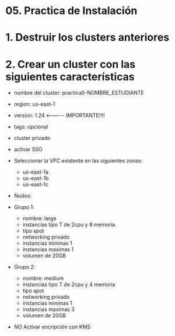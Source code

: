 # 05. Practica de Instalación <!-- omit in toc -->

# 1. Destruir los clusters anteriores
# 2. Crear un cluster con las siguientes características
- nombre del cluster: practica5-NOMBRE_ESTUDIANTE
- region: us-east-1
- version: 1.24 <----- IMPORTANTE!!!!
- tags: opcional
- cluster privado
- activar SSO
- Seleccionar la VPC existente en las siguientes zonas:
  - us-east-1a
  - us-east-1b
  - us-east-1c
- Nodos:
- Grupo 1:
  - nombre: large
  - instancias tipo T de 2cpu y 8 memoria
  - tipo spot
  - networking privado
  - instancias minimas 1
  - instancias maximas 1
  - volumen de 20GB
- Grupo 2:
  - nombre: medium
  - instancias tipo T de 2cpu y 4 memoria
  - tipo spot
  - networking privado
  - instancias minimas 1
  - instancias maximas 3
  - volumen de 20GB

- NO Activar encripción con KMS









